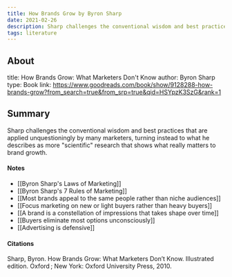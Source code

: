 ```yaml
---
title: How Brands Grow by Byron Sharp
date: 2021-02-26
description: Sharp challenges the conventional wisdom and best practices of marketing.
tags: literature
---
```


## About
title: How Brands Grow: What Marketers Don't Know
author: Byron Sharp
type: Book
link: https://www.goodreads.com/book/show/9128288-how-brands-grow?from_search=true&from_srp=true&qid=HSYpzK3SzG&rank=1

## Summary
Sharp challenges the conventional wisdom and best practices that are applied unquestioningly by many marketers, turning instead to what he describes as more "scientific" research that shows what really matters to brand growth. 

#### Notes

- [[Byron Sharp's Laws of Marketing]]
- [[Byron Sharp's 7 Rules of Marketing]]
- [[Most brands appeal to the same people rather than niche audiences]]
- [[Focus marketing on new or light buyers rather than heavy buyers]]
- [[A brand is a constellation of impressions that takes shape over time]]
- [[Buyers eliminate most options unconsciously]]
- [[Advertising is defensive]]

#### Citations
Sharp, Byron. How Brands Grow: What Marketers Don’t Know. Illustrated edition. Oxford ; New York: Oxford University Press, 2010.
